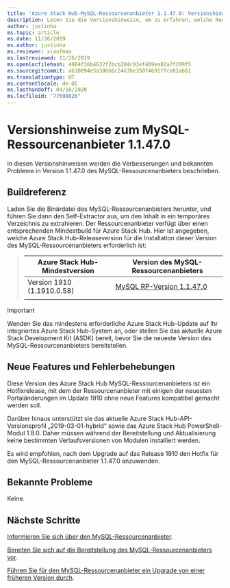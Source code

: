 ```yaml
---
title: 'Azure Stack Hub-MySQL-Ressourcenanbieter 1.1.47.0: Versionshinweise'
description: Lesen Sie die Versionshinweise, um zu erfahren, welche Neuerungen im Update zum MySQL-Ressourcenanbieter 1.1.47.0 von Azure Stack Hub enthalten sind.
author: justinha
ms.topic: article
ms.date: 11/26/2019
ms.author: justinha
ms.reviewer: xiaofmao
ms.lastreviewed: 11/26/2019
ms.openlocfilehash: 4984f36b4632f2bcb204c93ef409ea82a7f299f5
ms.sourcegitcommit: a630894e5a38666c24e7be350f4691ffce81ab81
ms.translationtype: HT
ms.contentlocale: de-DE
ms.lasthandoff: 04/16/2020
ms.locfileid: "77698826"
---
```

# <a name="mysql-resource-provider-11470-release-notes"></a>Versionshinweise zum MySQL-Ressourcenanbieter 1.1.47.0

In diesen Versionshinweisen werden die Verbesserungen und bekannten Probleme in Version 1.1.47.0 des MySQL-Ressourcenanbieters beschrieben.

## <a name="build-reference"></a>Buildreferenz
Laden Sie die Binärdatei des MySQL-Ressourcenanbieters herunter, und führen Sie dann den Self-Extractor aus, um den Inhalt in ein temporäres Verzeichnis zu extrahieren. Der Ressourcenanbieter verfügt über einen entsprechenden Mindestbuild für Azure Stack Hub. Hier ist angegeben, welche Azure Stack Hub-Releaseversion für die Installation dieser Version des MySQL-Ressourcenanbieters erforderlich ist:

> |Azure Stack Hub-Mindestversion|Version des MySQL-Ressourcenanbieters|
> |-----|-----|
> |Version 1910 (1.1910.0.58)|[MySQL RP-Version 1.1.47.0](https://aka.ms/azurestackmysqlrp11470)|  
> |     |     |

> [!IMPORTANT]
> Wenden Sie das mindestens erforderliche Azure Stack Hub-Update auf Ihr integriertes Azure Stack Hub-System an, oder stellen Sie das aktuelle Azure Stack Development Kit (ASDK) bereit, bevor Sie die neueste Version des MySQL-Ressourcenanbieters bereitstellen.

## <a name="new-features-and-fixes"></a>Neue Features und Fehlerbehebungen

Diese Version des Azure Stack Hub MySQL-Ressourcenanbieters ist ein Hotfixrelease, mit dem der Ressourcenanbieter mit einigen der neuesten Portaländerungen im Update 1910 ohne neue Features kompatibel gemacht werden soll.

Darüber hinaus unterstützt sie das aktuelle Azure Stack Hub-API-Versionsprofil „2019-03-01-hybrid“ sowie das Azure Stack Hub PowerShell-Modul 1.8.0. Daher müssen während der Bereitstellung und Aktualisierung keine bestimmten Verlaufsversionen von Modulen installiert werden.

Es wird empfohlen, nach dem Upgrade auf das Release 1910 den Hotfix für den MySQL-Ressourcenanbieter 1.1.47.0 anzuwenden.

## <a name="known-issues"></a>Bekannte Probleme

Keine.

## <a name="next-steps"></a>Nächste Schritte
[Informieren Sie sich über den MySQL-Ressourcenanbieter](azure-stack-mysql-resource-provider.md).

[Bereiten Sie sich auf die Bereitstellung des MySQL-Ressourcenanbieters vor](azure-stack-mysql-resource-provider-deploy.md#prerequisites).

[Führen Sie für den MySQL-Ressourcenanbieter ein Upgrade von einer früheren Version durch](azure-stack-mysql-resource-provider-update.md). 
